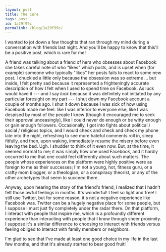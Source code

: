 ```yaml
---
layout: post
title: The Cure
tags: post
id: 1a29f99c
permalink: /blog/1a29f99c/
---
```


I wanted to jot down a few thoughts that ran through my mind during a conversation with friends last night. And you'll be happy to know that this'll be a positive post, which is rare for me!

A friend was talking about a friend of hers who obsesses about Facebook: she takes careful note of who "likes" which posts, and is upset when (for example) someone who typically "likes" her posts fails to react to some new post. I chuckled a little only because the obsession was so extreme ... but inside, I felt pretty sad because it represented a frighteningly accurate description of how I felt when I used to spend time on Facebook. As luck would have it --- and I say _luck_ because it was definitely not initiated by any particular foresight on my part --- I shut down my Facebook account a couple of months ago. I shut it down because I was sick of how using Facebook made me feel: like I was inferior to everyone else, like I was despised by most of the people I knew (though it encouraged me to seek their approval unceasingly), like I could never do enough or be witty enough or gain enough followers. Occasionally, I got into fights about political / social / religious topics, and I would check and check and check my phone late into the night, refreshing to see more hateful comments roll in, sleep fitfully, and then, upon waking, immediately resume the misery before even leaving the bed. Ugh. I shudder to think of it even now. But, at the time, it seemed normal to me; it was simply how one used Facebook, and it hardly occurred to me that one could feel differently about such matters. The people whose experiences on the platform were highly positive were as foreign to me as their successes; I'm not a young, hot, fitness guru, or a crafty mom blogger, or a theologian, or a conspiracy theorist, or any of the other archetypes that seem to succeed there.

Anyway, upon hearing the story of the friend's friend, I realized that I hadn't felt those awful feelings in months. It's wonderful! I feel so light and free! I still use Twitter, but for some reason, it's not a negative experience like Facebook was. Twitter can be a hugely negative place for some people, but I suppose I must just fly completely under the radar there. On that platform, I interact with people that inspire me, which is a profoundly different experience than interacting with people that I know through sheer proximity. I suppose it's a similar difference to choosing to interact with friends versus feeling obliged to interact with family members or neighbors.

I'm glad to see that I've made at least one good choice in my life in the last few months, and that it's already started to bear good fruit!
